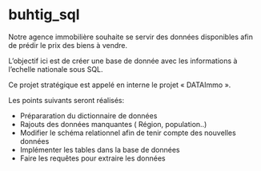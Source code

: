 # buhtig_sql

Notre agence immobilière souhaite se servir des données disponibles afin de prédir le prix des biens à vendre.

L’objectif ici est de créer une base de donnée avec les informations à l’echelle nationale sous SQL.

Ce projet stratégique est appelé en interne le projet « DATAImmo ».

Les points suivants seront réalisés:

- Prépararation du dictionnaire de données
- Rajouts des données manquantes ( Région, population..)
- Modifier le schéma relationnel afin de tenir compte des nouvelles données
- Implémenter les tables dans la base de données
- Faire les requêtes pour extraire les données
